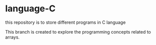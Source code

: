 # language-C
this repository is to store different programs in C language

This branch is created to explore the programming concepts related to arrays.
